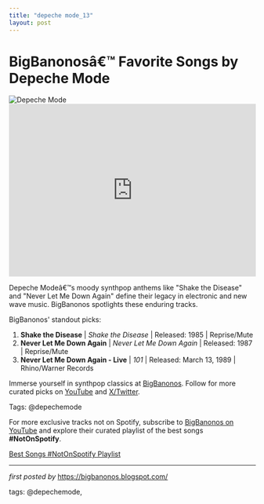 ```yaml
---
title: "depeche mode_13"
layout: post
---
```

 <!-- Title of the Post -->
<h1 >BigBanonosâ€™ Favorite Songs by Depeche Mode</h1> <!-- Featured Image -->
<div > <img src="https://i.scdn.co/image/ab67616d0000b273948ef6fe82ba65a6259190c7" alt="Depeche Mode">
</div> <!-- Spotify Embed -->
<div > <iframe src="https://open.spotify.com/embed/playlist/7AL5cFxWDuLuxVBx6MMypJ?utm_source=generator" width="100%" height="352" frameBorder="0" allowfullscreen="" allow="autoplay; clipboard-write; encrypted-media; fullscreen; picture-in-picture" loading="lazy"></iframe>
</div> <!-- Introductory Text -->
<p >Depeche Modeâ€™s moody synthpop anthems like "Shake the Disease" and "Never Let Me Down Again" define their legacy in electronic and new wave music. BigBanonos spotlights these enduring tracks.</p> <!-- Song Highlights -->
<div > <p>BigBanonos' standout picks:</p> <ol> <li><strong>Shake the Disease</strong> | <em>Shake the Disease</em> | Released: 1985 | Reprise/Mute</li> <li><strong>Never Let Me Down Again</strong> | <em>Never Let Me Down Again</em> | Released: 1987 | Reprise/Mute</li> <li><strong>Never Let Me Down Again - Live</strong> | <em>101</em> | Released: March 13, 1989 | Rhino/Warner Records</li> </ol>
</div> <!-- Footer Links -->
<div > <p>Immerse yourself in synthpop classics at <a href="https://bigbanonos.blogspot.com/" target="_blank">BigBanonos</a>. Follow for more curated picks on <a href="https://www.youtube.com/@BigBanonos" target="_blank">YouTube</a> and <a href="https://x.com/bigbanonos" target="_blank">X/Twitter</a>.</p>
</div> <!-- Tags -->
<p >Tags: @depechemode</p>


<!--Subscribe and Playlist Links-->
<div>
    <p>For more exclusive tracks not on Spotify, subscribe to <a href="https://www.youtube.com/@BigBanonos" target="_blank">BigBanonos on YouTube</a> and explore their curated playlist of the best songs <strong>#NotOnSpotify</strong>.</p>
    <p><a href="https://www.youtube.com/playlist?list=PLtuNtuTatqI0kFahUCbtbfenC_ET5O_tr" target="_blank">Best Songs #NotOnSpotify Playlist<br /></a></p></div>

<hr />

<p><em>first posted by</em> <a href="https://bigbanonos.blogspot.com/" rel="noopener" target="_new">https://bigbanonos.blogspot.com/</a></p>

<p>tags: @depechemode,</p>
